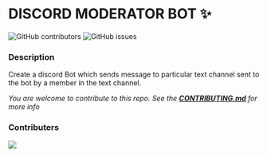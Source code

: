 # DISCORD MODERATOR BOT ✨

![GitHub contributors](https://img.shields.io/github/contributors/pattarai/discord-moderator-bot)
![GitHub issues](https://img.shields.io/github/issues-raw/pattarai/discord-moderator-bot)

### Description
Create a discord Bot which sends message to particular text channel sent to the bot by a member in the text channel.

*You are welcome to contribute to this repo. See the [**CONTRIBUTING.md**](./CONTRIBUTING.md) for more info*

### Contributers
<a href="https://github.com/pattarai/discord-moderator-bot/graphs/contributors">
  <img src="https://contrib.rocks/image?repo=pattarai/discord-moderator-bot" />
</a>


